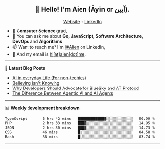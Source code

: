 <h2 align="center">👋 Hello! I'm Aien (Āyīn or آیین).</h2>
<p align="center">
  <a href="https://www.aien.me">Website</a> •
  <a href="https://www.linkedin.com/in/aiensaidi/">LinkedIn</a>
</p>


- 🌱 **Computer Science** grad,
- 💬 You can ask me about **Go, JavaScript, Software Architecture, DevOps** and **Algorithms**
- 📫 Want to reach me? I'm [@Alien](https://www.linkedin.com/in/aiensaidi/) on LinkedIn,
- 📧 And my email is [hi[at]aien[dot]me](mailto:hi@aien.me).

-------

**📝 Latest Blog Posts**

<!-- BLOG-POST-LIST:START -->
- [AI in everyday Life (For non-techies)](https://aien.me/ai-in-everyday-life-for-non-techies/)
- [Believing isn't Knowing](https://aien.me/believing-isnt-knowing/)
- [Why Developers Should Advocate for BlueSky and AT Protocol](https://aien.me/why-developers-should-advocate-for-bluesky-and-at-protocol/)
- [The Difference Between Agentic AI and AI Agents](https://aien.me/the-difference-between-agentic-ai-and-ai-agents/)
<!-- BLOG-POST-LIST:END -->

-------

📊 **Weekly development breakdown**
<!--START_SECTION:waka-->

```txt
TypeScript       8 hrs 42 mins   ████████████▓░░░░░░░░░░░░   50.99 %
PHP              2 hrs 33 mins   ███▓░░░░░░░░░░░░░░░░░░░░░   14.95 %
JSON             2 hrs 30 mins   ███▓░░░░░░░░░░░░░░░░░░░░░   14.73 %
CSS              46 mins         █░░░░░░░░░░░░░░░░░░░░░░░░   04.58 %
Bash             38 mins         █░░░░░░░░░░░░░░░░░░░░░░░░   03.74 %
```

<!--END_SECTION:waka-->

-------
